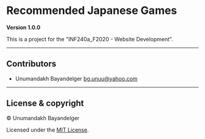 # Recommended Japanese Games

**Version 1.0.0**

This is a project for the "INF240a_F2020 - Website Development".

---

## Contributors

- Unumandakh Bayandelger <bg.unuu@yahoo.com>

---

## License & copyright

© Unumandakh Bayandelger

Licensed under the [MIT License](LICENSE).
